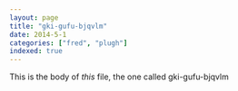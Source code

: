 ```yaml
---
layout: page
title: "gki-gufu-bjqvlm"
date: 2014-5-1
categories: ["fred", "plugh"]
indexed: true
---
```

This is the body of _this_ file, the one called gki-gufu-bjqvlm
